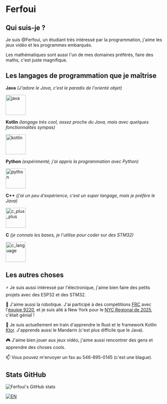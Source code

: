 # Ferfoui

## Qui suis-je ?

Je suis @Ferfoui, un étudiant très intéressé par la programmation, j'aime les jeux vidéo et les programmes embarqués.

Les mathématiques sont aussi l'un de mes domaines préférés, faire des maths, c'est juste magnifique.

## Les langages de programmation que je maîtrise

**Java** *(J'adore le Java, c'est le paradis de l'orienté objet)*

[<img src="https://cdn3.emoji.gg/emojis/java.png" width="64px" height="64px" alt="java">](https://www.java.com)

**Kotlin** *(langage très cool, assez proche du Java, mais avec quelques fonctionnalités sympas)*

[<img src="https://upload.wikimedia.org/wikipedia/commons/3/37/Kotlin_Icon_2021.svg" width="64px" height="64px" alt="kotlin">](https://kotlinlang.org)

**Python** *(expérimenté, j'ai appris la programmation avec Python)*

[<img src="https://cdn3.emoji.gg/emojis/1887_python.png" width="64px" height="64px" alt="python">](https://www.python.org)

**C++** *(j'ai un peu d'expérience, c'est un super langage, mais je préfère le Java)*

[<img src="https://upload.wikimedia.org/wikipedia/commons/1/18/ISO_C%2B%2B_Logo.svg" width="64px" height="64px" alt="c_plus_plus">](https://learn.microsoft.com/cpp)

**C** *(je connais les bases, je l'utilise pour coder sur des STM32)*

[<img src="https://upload.wikimedia.org/wikipedia/commons/1/19/C_Logo.png" height="64px" alt="c_language">](https://learn.microsoft.com/cpp/c-language)

## Les autres choses

⚡ Je suis aussi intéressé par l'électronique, j'aime bien faire des petits projets avec des ESP32 et des STM32.

🤖 J'aime aussi la robotique. J'ai participé à des compétitions [FRC](https://www.firstinspires.org/robotics/frc) avec l'[équipe 9220](https://frc-events.firstinspires.org/team/9220), et je suis allé à New York pour le [NYC Regional de 2025](https://frc-events.firstinspires.org/2025/NYNY), c'était génial !

🌱 Je suis actuellement en train d'apprendre le Rust et le framework Kotlin [Ktor](https://ktor.io). J'apprends aussi le Mandarin (c'est plus difficile que le Java).

🎮 J'aime bien jouer aux jeux vidéo, j'aime aussi rencontrer des gens et apprendre des choses cools.

📫 Vous pouvez m'envoyer un fax au 546-895-0145 (c'est une blague).

## Stats GitHub

![Ferfoui's GitHub stats](https://github-readme-stats.vercel.app/api?username=Ferfoui&show_icons=true&theme=radical)

[![EN](https://img.shields.io/badge/EN-blue)](https://github.com/Ferfoui/Ferfoui/blob/main/README_EN.md)  

<!--- This README file has been generated on 2025-04-26 17:07:02, ('Paris, Madrid', 'Paris, Madrid (heure d’été)'). -->